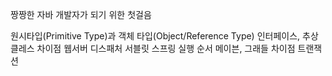 짱짱한 자바 개발자가 되기 위한 첫걸음

원시타입(Primitive Type)과 객체 타입(Object/Reference Type)
인터페이스, 추상클레스 차이점
웹서버 디스패처 서블릿
스프링 실행 순서
메이븐, 그래들 차이점
트랜잭션
